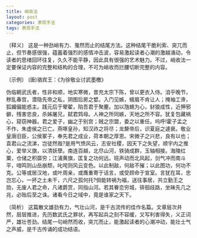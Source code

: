 ```yaml
---
title: 峭收法
layout: post
categories: 表现手法
tags: 表现手法
---
```


〔释义〕 这是一种劲峭有力、戛然而止的结尾方法。这种结尾干脆利索、突兀而止，但节奏感很强，蕴蓄着强烈的感情冲击波，容易激起读者心潮的激越涌动，令读者的思绪回环往复，久久不能平静，因此具有很强的艺术魅力。不过，峭收法一定要保证内容的完整和结构的合理，不可为峭收而拦腰切断完整的内容。

〔示例〕 (唐)骆宾王：《为徐敬业讨武墨檄》

伪临朝武氏者，性非和顺，地实寒微，昔充太宗下陈，曾以更衣入侍。洎乎晚节，秽乱春宫，潜隐先帝之私，阴图后房之嬖。入门见嫉，蛾眉不肯让人；掩袖工谗，狐媚偏能惑主。践元后于翚翟，陷吾君于聚麈。加以虺蜴为心，豺狼成性，近狎邪僻，残害忠良，杀姊屠兄，弑君鸩母。人神之所同嫉，天地之所不容。犹复包藏祸心，窥窃神器。君之爱子，幽之于别宫；贼之宗盟，委之以重任。呜呼!霍子孟之不作，朱虚侯之已亡。燕啄皇孙，知汉祚之将尽；龙漦帝后，识夏庭之遽衰。敬业皇唐旧臣，公侯冢子，奉先君之成业，荷本朝之厚恩。宋微子之兴悲，良有以也；袁君山之流涕，岂徒然哉?是用气愤风云，志安社稷，因天下之失望，顺宇内之推心，爱举义旗，以清妖孽。南连百越，北尽山河，铁骑成群，玉轴相接。海陵红粟，仓储之积靡穷；江浦黄旗，匡复之功何远。班声动而北风起，剑气冲而南斗平，喑鸣则山岳崩颓，叱咤则风云变色。以此制敌，何敌不摧；以此图功，何功不克。公等或居汉地，或叶周亲，或膺重寄于话言，或受顾命于宣室。言犹在耳，忠岂忘心，一抔之土未干，六尺之孤何托?倘能转祸为福，送往事居，共立勤王之勋，无废人君之命，凡诸爵赏，同指山河。若其眷恋穷城，徘徊歧路，坐昧先几之兆，必贻后至之诛。诸看今日之域中，竟是谁家之天下。

〔简析〕 这篇散文雄劲有力，气壮山河，是千古流传的佳作名篇。文章层次井然，层层推进，先历数武氏之罪状，再写起兵之刻不容缓，又写利害得失，义正词严，雄壮苍劲。结尾一句峭然而收，突兀而止，能激起读者的心潮冲动，能壮士气之声威，是千古传诵的成功结语。 